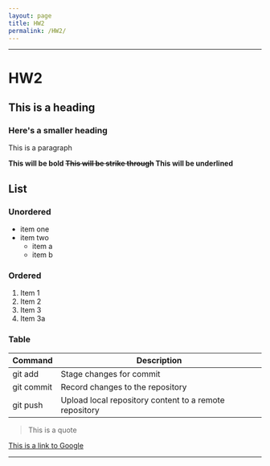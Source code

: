 ```yaml
---
layout: page
title: HW2
permalink: /HW2/
---
```


---
# HW2

## This is a heading

### Here's a smaller heading

This is a paragraph

**This will be bold ~~This will be strike through~~ This will be underlined**

## List

### Unordered

- item one
- item two
  - item a
  - item b

### Ordered

 1. Item 1
 2. Item 2
 3. Item 3
 4. Item 3a

### Table

| Command | Description|
|---------|------------|
|git add  | Stage changes for commit |
|git commit| Record changes to the repository|
|git push | Upload local repository content to a remote repository|

> This is a quote

[This is a link to Google](https://google.com)

---
